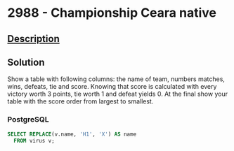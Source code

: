 # 2988 - Championship Ceara native

## [Description](https://judge.beecrowd.com/pt/problems/view/2988)

## Solution

Show a table with following columns: the name of team, numbers matches, wins, defeats, tie and score. Knowing that score is calculated with every victory worth 3 points, tie worth 1 and defeat yields 0. At the final show your table with the score order from largest to smallest.

### PostgreSQL

```sql
SELECT REPLACE(v.name, 'H1', 'X') AS name
  FROM virus v;
 ```